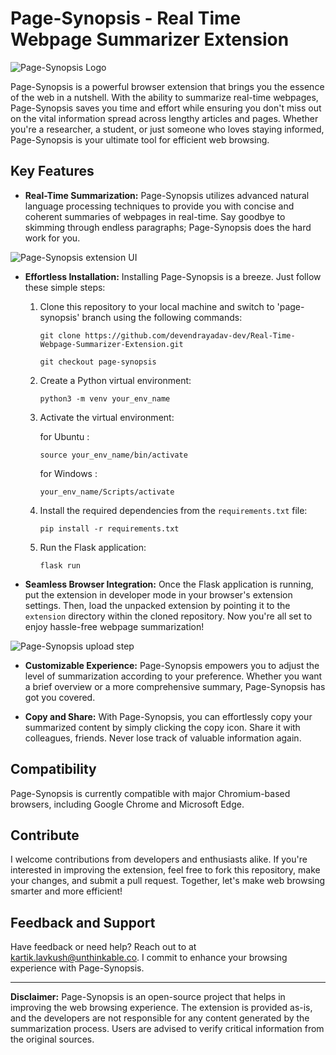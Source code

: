 # Page-Synopsis - Real Time Webpage Summarizer Extension

![Page-Synopsis Logo](/icons/icon16.png)

Page-Synopsis is a powerful browser extension that brings you the essence of the web in a nutshell. With the ability to summarize real-time webpages, Page-Synopsis saves you time and effort while ensuring you don't miss out on the vital information spread across lengthy articles and pages. Whether you're a researcher, a student, or just someone who loves staying informed, Page-Synopsis is your ultimate tool for efficient web browsing.

## Key Features

- **Real-Time Summarization:** Page-Synopsis utilizes advanced natural language processing techniques to provide you with concise and coherent summaries of webpages in real-time. Say goodbye to skimming through endless paragraphs; Page-Synopsis does the hard work for you.

![Page-Synopsis extension UI](/icons/extension_UI.png)

- **Effortless Installation:** Installing Page-Synopsis is a breeze. Just follow these simple steps:

    1. Clone this repository to your local machine and switch to 'page-synopsis' branch using the following commands:
        ```
        git clone https://github.com/devendrayadav-dev/Real-Time-Webpage-Summarizer-Extension.git
        ```
        
        ```
        git checkout page-synopsis
        ```


    2. Create a Python virtual environment:
        ```
        python3 -m venv your_env_name
        ```

    3. Activate the virtual environment:

        for Ubuntu : 

        ```
        source your_env_name/bin/activate
        ```
    
        for Windows : 

        ```
        your_env_name/Scripts/activate
        ```

    4. Install the required dependencies from the `requirements.txt` file:
        ```
        pip install -r requirements.txt
        ```

    5. Run the Flask application:
        ```
        flask run
        ```

- **Seamless Browser Integration:** Once the Flask application is running, put the extension in developer mode in your browser's extension settings. Then, load the unpacked extension by pointing it to the `extension` directory within the cloned repository. Now you're all set to enjoy hassle-free webpage summarization!

![Page-Synopsis upload step](/icons/extension_upload_step.png)

- **Customizable Experience:** Page-Synopsis empowers you to adjust the level of summarization according to your preference. Whether you want a brief overview or a more comprehensive summary, Page-Synopsis has got you covered.

- **Copy and Share:** With Page-Synopsis, you can effortlessly copy your summarized content by simply clicking the copy icon. Share it with colleagues, friends. Never lose track of valuable information again.

## Compatibility

Page-Synopsis is currently compatible with major Chromium-based browsers, including Google Chrome and Microsoft Edge.

## Contribute

I welcome contributions from developers and enthusiasts alike. If you're interested in improving the extension, feel free to fork this repository, make your changes, and submit a pull request. Together, let's make web browsing smarter and more efficient!

## Feedback and Support

Have feedback or need help? Reach out to at kartik.lavkush@unthinkable.co. I commit to enhance your browsing experience with Page-Synopsis.

---

**Disclaimer:** Page-Synopsis is an open-source project that helps in improving the web browsing experience. The extension is provided as-is, and the developers are not responsible for any content generated by the summarization process. Users are advised to verify critical information from the original sources.
